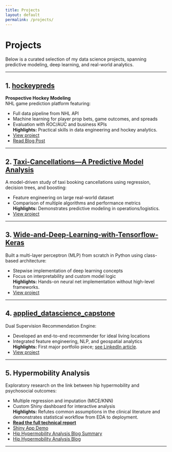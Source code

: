 ```yaml
---
title: Projects
layout: default
permalink: /projects/
---
```


# Projects

Below is a curated selection of my data science projects, spanning predictive modeling, deep learning, and real-world analytics.

---

## 1. [hockeypreds](https://github.com/schwill2018/hockeypreds)
**Prospective Hockey Modeling**  
NHL game prediction platform featuring:
- Full data pipeline from NHL API
- Machine learning for player prop bets, game outcomes, and spreads
- Evaluation with ROC/AUC and business KPIs  
**Highlights:** Practical skills in data engineering and hockey analytics.  
- [View project](https://github.com/schwill2018/hockeypreds)
- [Read Blog Post](/nhl_predictions_blog.html)

---

## 2. [Taxi-Cancellations—A Predictive Model Analysis](https://github.com/schwill2018/Taxi-Cancellations---A-Predictive-Model-Analysis)
A model-driven study of taxi booking cancellations using regression, decision trees, and boosting:
- Feature engineering on large real-world dataset
- Comparison of multiple algorithms and performance metrics  
**Highlights:** Demonstrates predictive modeling in operations/logistics.  
- [View project](https://github.com/schwill2018/Taxi-Cancellations---A-Predictive-Model-Analysis)

---

## 3. [Wide-and-Deep-Learning-with-Tensorflow-Keras](https://github.com/schwill2018/Wide-and-Deep-Learning-with-Tensorflow-Keras)
Built a multi-layer perceptron (MLP) from scratch in Python using class-based architecture:
- Stepwise implementation of deep learning concepts
- Focus on interpretability and custom model logic  
**Highlights:** Hands-on neural net implementation without high-level frameworks.  
- [View project](https://github.com/schwill2018/Wide-and-Deep-Learning-with-Tensorflow-Keras)

---

## 4. [applied_datascience_capstone](https://github.com/schwill2018/applied_datascience_capstone)
Dual Supervision Recommendation Engine:  
- Developed an end-to-end recommender for ideal living locations  
- Integrated feature engineering, NLP, and geospatial analytics  
**Highlights:** First major portfolio piece; [see LinkedIn article](https://www.linkedin.com/pulse/dual-supervision-recommendation-engine-find-ideal-living-schneider/).  
- [View project](https://github.com/schwill2018/applied_datascience_capstone)

---

## 5. Hypermobility Analysis  
Exploratory research on the link between hip hypermobility and psychosocial outcomes:  
- Multiple regression and imputation (MICE/KNN)
- Custom Shiny dashboard for interactive analysis  
**Highlights:** Refutes common assumptions in the clinical literature and demonstrates statistical workflow from EDA to deployment.
- **[Read the full technical report ](/HypermobilityReport_Schneider_Taylor_final.pdf)**
- [Shiny App Demo](https://schneiderstats.shinyapps.io/hypermobility_app/)
- [Hip Hypermobility Analysis Blog Summary](/blog/2024/12/01/hip-hypermobility-analysis/)
- [Hip Hypermobility Analysis Blog](/hypermobility_blog.html)

---

